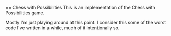 == Chess with Possibilities
This is an implementation of the Chess with Possibilities game.

Mostly I'm just playing around at this point. I consider this some of the worst code I've written in a while, much of it intentionally so.